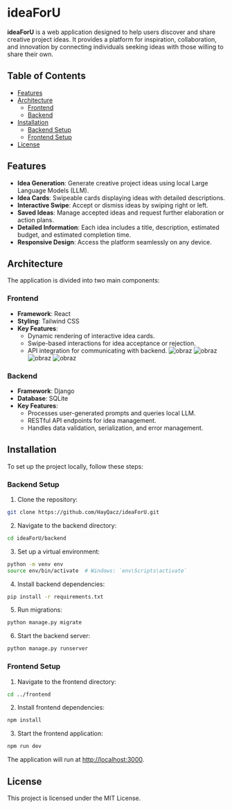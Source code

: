 # ideaForU

**ideaForU** is a web application designed to help users discover and share creative project ideas. It provides a platform for inspiration, collaboration, and innovation by connecting individuals seeking ideas with those willing to share their own.

## Table of Contents

- [Features](#features)
- [Architecture](#architecture)
  - [Frontend](#frontend)
  - [Backend](#backend)
- [Installation](#installation)
  - [Backend Setup](#backend-setup)
  - [Frontend Setup](#frontend-setup)
- [License](#license)

## Features

- **Idea Generation**: Generate creative project ideas using local Large Language Models (LLM).
- **Idea Cards**: Swipeable cards displaying ideas with detailed descriptions.
- **Interactive Swipe**: Accept or dismiss ideas by swiping right or left.
- **Saved Ideas**: Manage accepted ideas and request further elaboration or action plans.
- **Detailed Information**: Each idea includes a title, description, estimated budget, and estimated completion time.
- **Responsive Design**: Access the platform seamlessly on any device.

## Architecture

The application is divided into two main components:

### Frontend

- **Framework**: React
- **Styling**: Tailwind CSS
- **Key Features**:
  - Dynamic rendering of interactive idea cards.
  - Swipe-based interactions for idea acceptance or rejection.
  - API integration for communicating with backend.
![obraz](https://github.com/user-attachments/assets/1ab55001-ef48-4774-a946-d9cf46991b82)
![obraz](https://github.com/user-attachments/assets/125c73d2-9351-4464-8847-b5c8739cacfa)
![obraz](https://github.com/user-attachments/assets/bb433a98-15b5-4841-a9c4-84141b264c82)
![obraz](https://github.com/user-attachments/assets/263a5692-fcd5-414f-88f0-517a83c2d931)

### Backend

- **Framework**: Django
- **Database**: SQLite
- **Key Features**:
  - Processes user-generated prompts and queries local LLM.
  - RESTful API endpoints for idea management.
  - Handles data validation, serialization, and error management.


## Installation

To set up the project locally, follow these steps:

### Backend Setup

1. Clone the repository:
```bash
git clone https://github.com/HayQacz/ideaForU.git
```

2. Navigate to the backend directory:
```bash
cd ideaForU/backend
```

3. Set up a virtual environment:
```bash
python -m venv env
source env/bin/activate  # Windows: `env\Scripts\activate`
```

4. Install backend dependencies:
```bash
pip install -r requirements.txt
```

5. Run migrations:
```bash
python manage.py migrate
```

6. Start the backend server:
```bash
python manage.py runserver
```

### Frontend Setup

1. Navigate to the frontend directory:
```bash
cd ../frontend
```

2. Install frontend dependencies:
```bash
npm install
```

3. Start the frontend application:
```bash
npm run dev
```

The application will run at [http://localhost:3000](http://localhost:3000).

## License

This project is licensed under the MIT License.

